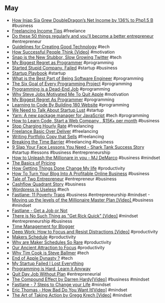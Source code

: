 ## May
- [How Injap Sia Grew DoubleDragon’s Net Income by 136% to Php1.5 B](http://www.entrepreneur.com.ph/news-and-events/how-injap-sia-grew-doubledragon-s-net-income-by-136-to-php1-5-b-a1673-20170510) #business
- [Freelancing Income Tips](http://www.entrepreneur.com.ph/run-and-grow/freelancing-income-tips-a1148-20160610-lfrm) #freelance
- [Do these 50 things regularly and you'll become a better entrepreneur](http://www.entrepreneur.com.ph/startup-tips/do-these-50-things-regularly-and-you-ll-become-a-better-entrepreneur) #entrepreneur
- [Guidelines for Creating Good Technology](https://www.youtube.com/watch?v=rk5vo1T3Lzc) #tech
- [How Successful People Think (Video)](https://www.youtube.com/watch?v=zCyB2DQFdA0) #motivation
- [Snap is the New Stubbor, Slow Growing Twitter](http://tcrn.ch/2q4knAn) #tech
- [My Biggest Regret as Programmer](http://thecodist.com/article/my-biggest-regret-as-a-programmer) #programming
- [Started Stupid Company. Failed](https://news.ycombinator.com/item?id=6805699) #startup #business
- [Startup Playbook](http://playbook.samaltman.com/) #startup 
- [What is the Best Part of Being Software Engineer](https://www.alexkras.com/what-is-the-best-part-about-being-a-software-engineer/) #programming
- [The Six Goal of Every Programming Project](http://thecodist.com/article/the-six-goals-of-every-programming-project) #programming
- [Programming is a Dead-End Job](http://thecodist.com/article/programming_is_a_dead_end_job) #programming
- [Why Steve Jobs Motivated Me To Quit Apple](http://roadlesstravelled.me/2015/04/06/why-steve-jobs-motivated-me-to-quit-apple/) #motivation
- [My Biggest Regret As Programmer](http://thecodist.com/article/my-biggest-regret-as-a-programmer) #programming 
- [Learning to Code By Building 180 Website](http://blog.jenniferdewalt.com/post/56319597560/im-learning-to-code-by-building-180-websites-in) #programming
- [We Need to Talk About Startup Lust](https://blog.merakium.co/Design/we-need-to-talk-about-startup-lust) #startup
- [Yarn: A new package manager for JavaScript](https://code.facebook.com/posts/1840075619545360) #tech #programming
- [How to Learn Code, Start a Web Company , $15K+ per month](goo.gl/iRixVD) #business
- [Stop Charging Hourly Rate](http://sebkay.com/stop-charging-hourly-rate/) #freelancing
- [Freelance Basic Over Deliver](http://sebkay.com/freelance-basics-over-deliver/) #freelancing
- [Writing Portfolio Copy that Sells](http://sebkay.com/writing-portfolio-copy-that-sells/) #freelancing
- [Breaking the Time Barrier](https://www.freshbooks.com/assets/other/Breaking-the-Time-Barrier.pdf) #freelancing #business
- [9 Slap Your Face Lessons You Need - Shark Tank Success Story](https://www.thefastlaneforum.com/community/threads/9-slap-your-face-lessons-you-need-to-learn-from-this-shark-tank-success-story.51752/) #startup #lessons #business #entrepreneurship
- [How to Unleash the Millionare in you - MJ DeMarco](https://www.youtube.com/watch?v=cTq_wwnuNyk) #business #mindset
- [The Basics of Pricing](https://www.thefastlaneforum.com/community/threads/the-basics-of-pricing.73742/)
- [How Getting Things Done Change My life](http://blog.capterra.com/how-getting-things-done-changed-my-life-5-lessons-i-learned/) #productivity
- [How To Turn Your Blog Into A Profitable Online Business](https://www.smartpinoyblogger.com/spb002/) #business
- [Tale of Two Entrepreneur](https://www.thinkpesos.com/tale-of-two-entrepreneurs/) #entrepreneur #business
- [Cashflow Quadrant Story](https://www.thinkpesos.com/cashflow-quadrant-story/) #business
- [Wordpress is Useless](https://www.thefastlaneforum.com/community/threads/wordpress-is-useless.73906/) #tech
- [Fastlane: 11 Poverty Traps](http://www.themillionairefastlane.com/11-poverty-traps.php) #business #entrepreneurship #mindset
-[Moving up the levels of the Millionaire Master Plan [Video] ](https://www.youtube.com/watch?v=m-NbK4pHQjY) #business #mindset
- [Fastlane - Get a Job or Not](https://www.thefastlaneforum.com/community/threads/get-a-job-or-not.73984/#post-605387)
- [There is No Such Thing as "Get Rick Quick" [Video]](https://www.facebook.com/secretentourage/videos/10154881038666181/) #mindset #entrepreneurship #business
- [Time Management for Blogger](https://www.elegantthemes.com/blog/tips-tricks/time-management-for-bloggers-how-to-make-time-to-blog)
- [Deep Work: How to Focus and Resist Distractions [Video]](https://www.youtube.com/watch?v=IZpczNS-ky0) #productivity
- [Makers Schedule](http://www.paulgraham.com/makersschedule.html) #productivity
- [Why are Maker Schedules So Rare](http://calnewport.com/blog/2017/04/05/why-are-maker-schedules-so-rare/) #productivity
- [Our Ancient Attraction to Focus](http://calnewport.com/blog/2017/03/25/our-ancient-attraction-to-focus/) #productivity
- [Why Tim Cook is Steve Ballmer](https://venturebeat.com/2016/10/25/why-tim-cook-is-steve-ballmer/) #tech
- [End of Apple Dynasty ?](https://techcrunch.com/2016/11/29/the-end-of-the-apple-dynasty/?sr_share=facebook) #tech
- [My Startup Failed I Lost Everything](https://medium.com/@SoldOutSupplier/my-startup-failed-i-lost-everything-heres-what-i-learned-44658a116464)
- [Programming is Hard, Learn it Anyway](https://medium.freecodecamp.com/make-your-hobby-harder-programming-is-difficult-thats-why-you-should-learn-it-e4627aee41a1)
- [Quit Day Job Without Plan](http://www.overcomeordinary.com/quit-day-job-without-plan/) #entrepreneurial
- [The Compound Effect by Darren Hardy[Video]](https://www.youtube.com/watch?v=qDxDCtZ9UkE) #business #mindset
- [Fastlane - 7 Steps to Change your Life](https://www.thefastlaneforum.com/community/threads/7-steps-that-will-radically-change-your-life-in-30-days-or-less-guaranteed.50600/) #mindset 
- [Eric Thomas - How Bad Do You Want It[Video]](https://www.youtube.com/watch?v=97V4ZZqwxiw) #mindset
- [The Art of Taking Action by Gregg Krech [Video]](https://www.youtube.com/watch?v=g2B6gtek0Pg) #mindset

